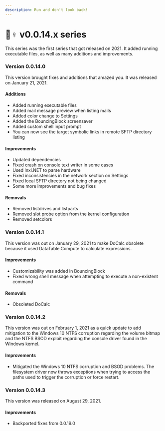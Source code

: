 ```yaml
---
description: Run and don't look back!
---
```


# 🏃♀ v0.0.14.x series

This series was the first series that got released on 2021. It added running executable files, as well as many additions and improvements.

### Version 0.0.14.0

This version brought fixes and additions that amazed you. It was released on January 21, 2021.

#### Additions

* Added running executable files
* Added mail message preview when listing mails
* Added color change to Settings
* Added the BouncingBlock screensaver
* Added custom shell input prompt
* You can now see the target symbolic links in remote SFTP directory listing

#### Improvements

* Updated dependencies
* Fixed crash on console text writer in some cases
* Used Inxi.NET to parse hardware
* Fixed inconsistencies in the network section on Settings
* Fixed local SFTP directory not being changed
* Some more improvements and bug fixes

#### Removals

* Removed listdrives and listparts
* Removed slot probe option from the kernel configuration
* Removed setcolors

### Version 0.0.14.1

This version was out on January 29, 2021 to make DoCalc obsolete because it used DataTable.Compute to calculate expressions.

#### Improvements

* Customizability was added in BouncingBlock
* Fixed wrong shell message when attempting to execute a non-existent command

#### Removals

* Obsoleted DoCalc

### Version 0.0.14.2

This version was out on February 1, 2021 as a quick update to add mitigation to the Windows 10 NTFS corruption regarding the volume bitmap and the NTFS BSOD exploit regarding the console driver found in the Windows kernel.

#### Improvements

* Mitigated the Windows 10 NTFS corruption and BSOD problems. The filesystem driver now throws exceptions when trying to access the paths used to trigger the corruption or force restart.

### Version 0.0.14.3

This version was released on August 29, 2021.

#### Improvements

* Backported fixes from 0.0.19.0
